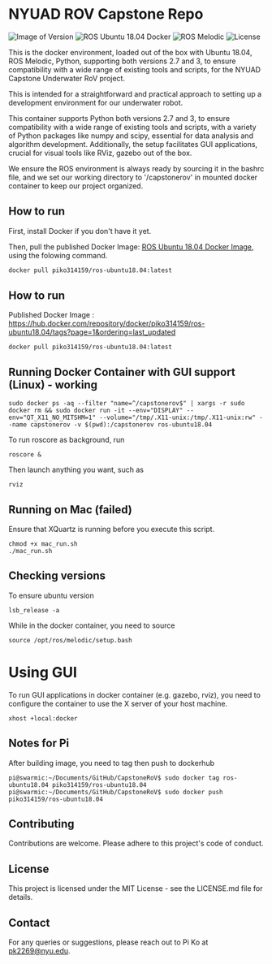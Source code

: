 # NYUAD ROV Capstone Repo

![Image of Version](https://img.shields.io/badge/version-latest-blue)
![ROS Ubuntu 18.04 Docker](https://img.shields.io/badge/docker-ROS%20Ubuntu%2018.04-blue)
![ROS Melodic](https://img.shields.io/badge/ROS-Melodic-brightgreen)
![License](https://img.shields.io/badge/license-Open-blue.svg)

This is the docker environment, loaded out of the box with Ubuntu 18.04, ROS Melodic, Python, supporting both versions 2.7 and 3, to ensure compatibility with a wide range of existing tools and scripts, for the NYUAD Capstone Underwater RoV project.

This is intended for a straightforward and practical approach to setting up a development environment for our underwater robot. 

This container supports Python both versions 2.7 and 3, to ensure compatibility with a wide range of existing tools and scripts, with a variety of Python packages like numpy and scipy, essential for data analysis and algorithm development. Additionally, the setup facilitates GUI applications, crucial for visual tools like RViz, gazebo out of the box.

We ensure the ROS environment is always ready by sourcing it in the bashrc file, and we set our working directory to '/capstonerov' in mounted docker container to keep our project organized. 

## How to run

First, install Docker if you don't have it yet.

Then, pull the published Docker Image: [ROS Ubuntu 18.04 Docker Image](https://hub.docker.com/repository/docker/piko314159/ros-ubuntu18.04/tags?page=1&ordering=last_updated), using the folowing command.


```bash
docker pull piko314159/ros-ubuntu18.04:latest
```

## How to run

Published Docker Image : https://hub.docker.com/repository/docker/piko314159/ros-ubuntu18.04/tags?page=1&ordering=last_updated

```
docker pull piko314159/ros-ubuntu18.04:latest
```

## Running Docker Container with GUI support (Linux) - working

```
sudo docker ps -aq --filter "name=^/capstonerov$" | xargs -r sudo docker rm && sudo docker run -it --env="DISPLAY" --env="QT_X11_NO_MITSHM=1" --volume="/tmp/.X11-unix:/tmp/.X11-unix:rw" --name capstonerov -v $(pwd):/capstonerov ros-ubuntu18.04
```

To run roscore as background, run

```
roscore &
```

Then launch anything you want, such as 

```
rviz
```

## Running on Mac (failed)

Ensure that XQuartz is running before you execute this script.

```
chmod +x mac_run.sh
./mac_run.sh
```


## Checking versions

To ensure ubuntu version
```
lsb_release -a
```

While in the docker container, you need to source
```
source /opt/ros/melodic/setup.bash
```

# Using GUI

To run GUI applications in docker container (e.g. gazebo, rviz), you need to configure the container to use the X server of your host machine.

```
xhost +local:docker
```

## Notes for Pi

After building image, you need to tag then push to dockerhub
```
pi@swarmic:~/Documents/GitHub/CapstoneRoV$ sudo docker tag ros-ubuntu18.04 piko314159/ros-ubuntu18.04
pi@swarmic:~/Documents/GitHub/CapstoneRoV$ sudo docker push piko314159/ros-ubuntu18.04
```

## Contributing
Contributions are welcome. Please adhere to this project's code of conduct.

## License
This project is licensed under the MIT License - see the LICENSE.md file for details.

## Contact
For any queries or suggestions, please reach out to Pi Ko at pk2269@nyu.edu.
